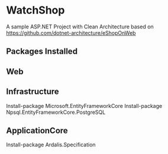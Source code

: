  #  WatchShop

 A sample ASP.NET Project with Clean Architecture based on https://github.com/dotnet-architecture/eShopOnWeb

 ## Packages Installed

 ## Web

 ## Infrastructure
 Install-package Microsoft.EntityFrameworkCore
 Install-package Npsql.EntityFrameworkCore.PostgreSQL
 ## ApplicationCore

 Install-package Ardalis.Specification
